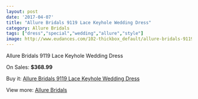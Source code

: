 ```yaml
---
layout: post
date: '2017-04-07'
title: "Allure Bridals 9119 Lace Keyhole Wedding Dress"
category: Allure Bridals
tags: ["dress","special","wedding","allure","style"]
image: http://www.eudances.com/102-thickbox_default/allure-bridals-9119-lace-keyhole-wedding-dress.jpg
---
```

Allure Bridals 9119 Lace Keyhole Wedding Dress

On Sales: **$368.99**
<a href="https://www.eudances.com/en/allure-bridals/34-allure-bridals-9119-lace-keyhole-wedding-dress.html"><amp-img layout="responsive" width="600" height="600" src="//www.eudances.com/102-thickbox_default/allure-bridals-9119-lace-keyhole-wedding-dress.jpg" alt="Allure Bridals 9119 Lace Keyhole Wedding Dress 0" /></a>
<a href="https://www.eudances.com/en/allure-bridals/34-allure-bridals-9119-lace-keyhole-wedding-dress.html"><amp-img layout="responsive" width="600" height="600" src="//www.eudances.com/104-thickbox_default/allure-bridals-9119-lace-keyhole-wedding-dress.jpg" alt="Allure Bridals 9119 Lace Keyhole Wedding Dress 1" /></a>
<a href="https://www.eudances.com/en/allure-bridals/34-allure-bridals-9119-lace-keyhole-wedding-dress.html"><amp-img layout="responsive" width="600" height="600" src="//www.eudances.com/103-thickbox_default/allure-bridals-9119-lace-keyhole-wedding-dress.jpg" alt="Allure Bridals 9119 Lace Keyhole Wedding Dress 2" /></a>

Buy it: [Allure Bridals 9119 Lace Keyhole Wedding Dress](https://www.eudances.com/en/allure-bridals/34-allure-bridals-9119-lace-keyhole-wedding-dress.html "Allure Bridals 9119 Lace Keyhole Wedding Dress")

View more: [Allure Bridals](https://www.eudances.com/en/2-allure-bridals "Allure Bridals")